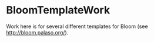 BloomTemplateWork
=================

Work here is for several different templates for Bloom (see http://bloom.palaso.org/).
